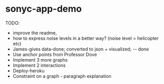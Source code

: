 # sonyc-app-demo
TODO: 
- improve the readme, 
- how to express noise levels in a better way? (noise level = helicopter etc) 
- James-gives data-done; converted to json + visualized; -- done
- Use anchor points from Professor Dove
- Implement 3 more graphs
- Implement 2 interactions
- Deploy-heroku
- Constraint on a graph - paragraph explanation


